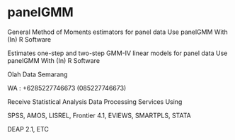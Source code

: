# panelGMM
General Method of Moments estimators for panel data Use panelGMM With (In) R Software

Estimates one-step and two-step GMM-IV linear models for panel data Use panelGMM With (In) R Software

Olah Data Semarang

WA : +6285227746673 (085227746673)

Receive Statistical Analysis Data Processing Services Using

SPSS, AMOS, LISREL, Frontier 4.1, EVIEWS, SMARTPLS, STATA

DEAP 2.1, ETC
